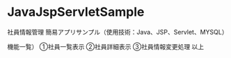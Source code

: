 # JavaJspServletSample
社員情報管理 簡易アプリサンプル（使用技術：Java、JSP、Servlet、MYSQL）

機能一覧）
①社員一覧表示
②社員詳細表示
③社員情報変更処理
以上
